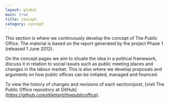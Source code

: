 ```yaml
---
layout: global
main: true
title: concept
category: concept
---
```


This section is where we continuously develop the concept of The Public Office. The material is based on the report generated by the project Phase 1 (released 1 June 2012).   

On the concept pages we aim to situate the idea in a political framework, discuss it in relation to social issues such as public meeting places and changes in the labour market. This is also where we develop proposals and arguments on how public offices can be initiated, managed and financed.   

To view the history of changes and revisions of each section/post, [visit The Public Office repository at GitHub] (https://github.com/dilettant/thepublicoffice).